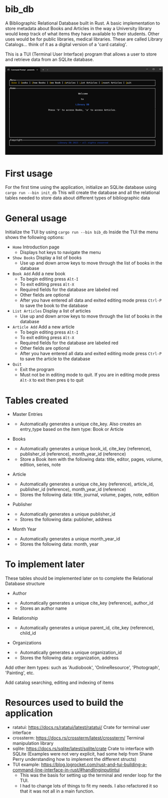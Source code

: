 # bib_db
A Bibliographic Relational Database built in Rust.  A basic implementation to store metadata about Books and Articles in the way a University library would keep track of what items they have available to their students. Other uses would be for public libraries, medical libraries.  These are called Library Catalogs... think of it as a digital version of a 'card catalog'.  

This is a TUI (Terminal User Interface) program that allows a user to store and retrieve data from an SQLite database.

![img.png](img.png)

# First usage
For the first time using the application, initialize an SQLite database using `cargo run --bin init_db`
This will create the database and all the relational tables needed to store data about different types of bibliographic data

# General usage
Initialize the TUI by using `cargo run --bin bib_db`
Inside the TUI the menu shows the following options:
- `Home` Introduction page
  - Displays hot keys to navigate the menu
- `Show Books` Display a list of books
  - Use up and down arrow keys to move through the list of books in the database
- `Book Add` Add a new book
  - To begin editing press `Alt-I`
  - To exit editing press `Alt-X`
  - Required fields for the database are labeled red
  - Other fields are optional
  - After you have entered all data and exited editing mode press `Ctrl-P` to save the book to the database
- `List Articles` Display a list of articles
  - Use up and down arrow keys to move through the list of books in the database
- `Article Add` Add a new article
    - To begin editing press `Alt-I`
    - To exit editing press `Alt-X`
    - Required fields for the database are labeled red
    - Other fields are optional
    - After you have entered all data and exited editing mode press `Ctrl-P` to save the article to the database
- `Quit`
  - Exit the program
  - Must not be in editing mode to quit. If you are in editing mode press `Alt-X` to exit then pres `Q` to quit

# Tables created
- Master Entries
- - Automatically generates a unique cite_key. Also creates an entry_type based on the item type: Book or Article

- Books
- - Automatically generates a unique book_id, cite_key (reference), publisher_id (reference), month_year_id (reference)
- - Store a Book item with the following data: title, editor, pages, volume, edition, series, note

- Article
- - Automatically generates a unique cite_key (reference), article_id, publisher_id (reference), month_year_id (reference)
- - Stores the following data: title, journal, volume, pages, note, edition

- Publisher
- - Automatically generates a unique publisher_id
- - Stores the following data: publisher, address

- Month Year
- - Automatically generates a unique month_year_id
- - Stores the following data: month, year

# To implement later

These tables should be implemented later on to complete the Relational Database structure
- Author
- - Automatically generates a unique cite_key (reference), author_id
- - Stores an author name

- Relationship
- - Automatically generates a unique parent_id, cite_key (reference), child_id

- Organizations
- - Automatically generates a unique organization_id
- - Stores the following data: organization, address

Add other item types: such as 'Audiobook', 'OnlineResource', 'Photograph', 'Painting', etc.

Add catalog searching, editing and indexing of items

# Resources used to build the application
- ratatui: https://docs.rs/ratatui/latest/ratatui/ Crate for terminal user interface
- crossterm: https://docs.rs/crossterm/latest/crossterm/ Terminal manipulation library
- sqlite: https://docs.rs/sqlite/latest/sqlite/crate Crate to interface with SQLite (Examples were not very explicit, had some help from Shane Perry understanding how to implement the different structs)
- TUI example: https://blog.logrocket.com/rust-and-tui-building-a-command-line-interface-in-rust/#handlinginputintui
  - This was the basis for setting up the terminal and render loop for the TUI.  
  - I had to change lots of things to fit my needs. I also refactored it so that it was not all in a main function.
